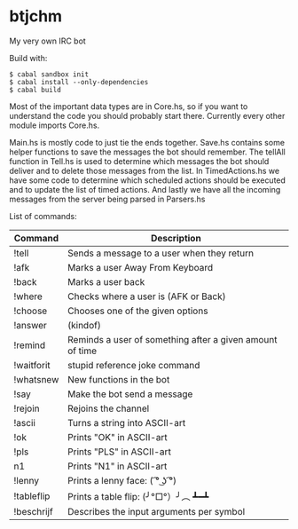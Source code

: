 btjchm
======

My very own IRC bot

Build with:
```
$ cabal sandbox init
$ cabal install --only-dependencies
$ cabal build
```

Most of the important data types are in Core.hs, so if
you want to understand the code you should probably start there. 
Currently every other module imports Core.hs.

Main.hs is mostly code to just tie the ends together. Save.hs contains
some helper functions to save the messages the bot should remember.
The tellAll function in Tell.hs is used to determine which messages
the bot should deliver and to delete those messages from the list. In
TimedActions.hs we have some code to determine which scheduled
actions should be executed and to update the list of timed
actions. And lastly we have all the incoming messages from the server
being parsed in Parsers.hs

List of commands:

| Command    | Description                                               |
|------------|-----------------------------------------------------------|
| !tell      | Sends a message to a user when they return                |
| !afk       | Marks a user Away From Keyboard                           |
| !back      | Marks a user back                                         |
| !where     | Checks where a user is (AFK or Back)                      |
| !choose    | Chooses one of the given options                          |
| !answer    | (kindof)                                                  |
| !remind    | Reminds a user of something after a given amount of time  |
| !waitforit | stupid reference joke command                             |
| !whatsnew  | New functions in the bot                                  |
| !say       | Make the bot send a message                               |
| !rejoin    | Rejoins the channel                                       |
| !ascii     | Turns a string into ASCII-art                             |
| !ok        | Prints "OK" in ASCII-art                                  |
| !pls       | Prints "PLS" in ASCII-art                                 |
| n1         | Prints "N1" in ASCII-art                                  |
| !lenny     | Prints a lenny face:  ( ͡° ͜ʖ ͡°)                            |
| !tableflip | Prints a table flip: (╯°□°）╯︵ ┻━┻                       |
| !beschrijf | Describes the input arguments per symbol                  |
